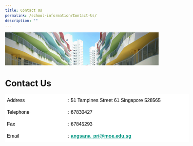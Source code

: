 ```yaml
---
title: Contact Us
permalink: /school-information/Contact-Us/
description: ""
---
```

![](/images/School%20Information.jpg)

Contact Us
==========

<style type="text/css">
.tg  {border-collapse:collapse;border-spacing:0;}
.tg td{border-color:black;border-style:solid;border-width:1px;font-family:Arial, sans-serif;font-size:14px;
  overflow:hidden;padding:10px 5px;word-break:normal;}
.tg th{border-color:black;border-style:solid;border-width:1px;font-family:Arial, sans-serif;font-size:14px;
  font-weight:normal;overflow:hidden;padding:10px 5px;word-break:normal;}
.tg .tg-nbyj{background-color:#FFF;border-color:#ffffff;font-size:16px;text-align:left;vertical-align:top}
</style>
<table class="tg" style="undefined;table-layout: fixed; width: 604px">
<colgroup>
<col style="width: 201px">
<col style="width: 403px">
</colgroup>
<thead>
  <tr>
    <th class="tg-nbyj"><span style="font-weight:400;color:#000">Address</span></th>
    <th class="tg-nbyj"><span style="font-weight:400;color:#000">: 51 Tampines Street 61 Singapore 528565</span></th>
  </tr>
</thead>
<tbody>
  <tr>
    <td class="tg-nbyj"><span style="font-weight:400;color:#000">Telephone</span></td>
    <td class="tg-nbyj"><span style="font-weight:400;color:#000">: 67830427</span></td>
  </tr>
  <tr>
    <td class="tg-nbyj"><span style="font-weight:400;color:#000">Fax</span></td>
    <td class="tg-nbyj"><span style="font-weight:400;color:#000">: 67845293</span></td>
  </tr>
  <tr>
    <td class="tg-nbyj"><span style="font-weight:400;color:#000">Email</span></td>
    <td class="tg-nbyj"><span style="font-weight:400;color:#000">:</span> <a href="mailto:angsana_pri@moe.edu.sg"><span style="font-weight:600;text-decoration:underline;color:#009783">angsana_pri@moe.edu.sg</span></a></td>
  </tr>
</tbody>
</table>